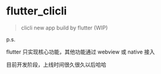 # flutter_clicli
> clicli new app build by flutter (WIP)

p.s.

flutter 只实现核心功能，其他功能通过 webview 或 native 接入

目前开发阶段，上线时间很久很久以后哈哈